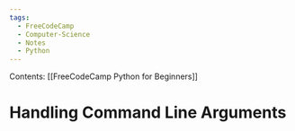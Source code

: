 ```yaml
---
tags:
  - FreeCodeCamp
  - Computer-Science
  - Notes
  - Python
---
```

Contents: [[FreeCodeCamp Python for Beginners]]
# Handling Command Line Arguments